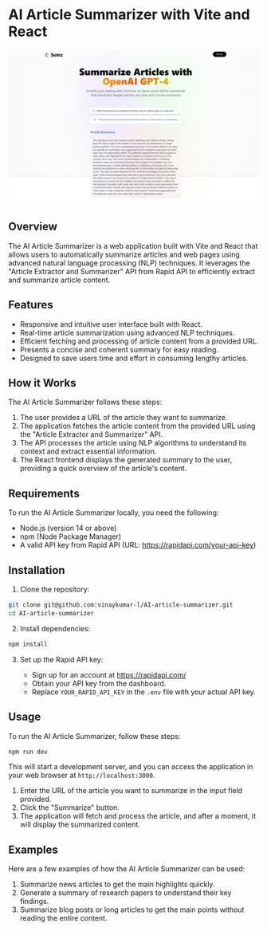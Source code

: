 # AI Article Summarizer with Vite and React

![AI Article Summarizer](./src/assets/ai-sum.jpeg)

## Overview

The AI Article Summarizer is a web application built with Vite and React that allows users to automatically summarize articles and web pages using advanced natural language processing (NLP) techniques. It leverages the "Article Extractor and Summarizer" API from Rapid API to efficiently extract and summarize article content.

## Features

- Responsive and intuitive user interface built with React.
- Real-time article summarization using advanced NLP techniques.
- Efficient fetching and processing of article content from a provided URL.
- Presents a concise and coherent summary for easy reading.
- Designed to save users time and effort in consuming lengthy articles.

## How it Works

The AI Article Summarizer follows these steps:

1. The user provides a URL of the article they want to summarize.
2. The application fetches the article content from the provided URL using the "Article Extractor and Summarizer" API.
3. The API processes the article using NLP algorithms to understand its context and extract essential information.
4. The React frontend displays the generated summary to the user, providing a quick overview of the article's content.

## Requirements

To run the AI Article Summarizer locally, you need the following:

- Node.js (version 14 or above)
- npm (Node Package Manager)
- A valid API key from Rapid API (URL: https://rapidapi.com/your-api-key)

## Installation

1. Clone the repository:

```bash
git clone git@github.com:vinaykumar-l/AI-article-summarizer.git
cd AI-article-summarizer
```

2. Install dependencies:

```bash
npm install
```

3. Set up the Rapid API key:

   - Sign up for an account at https://rapidapi.com/
   - Obtain your API key from the dashboard.
   - Replace `YOUR_RAPID_API_KEY` in the `.env` file with your actual API key.

## Usage

To run the AI Article Summarizer, follow these steps:

```bash
npm run dev
```

This will start a development server, and you can access the application in your web browser at `http://localhost:3000`.

1. Enter the URL of the article you want to summarize in the input field provided.
2. Click the "Summarize" button.
3. The application will fetch and process the article, and after a moment, it will display the summarized content.

## Examples

Here are a few examples of how the AI Article Summarizer can be used:

1. Summarize news articles to get the main highlights quickly.
2. Generate a summary of research papers to understand their key findings.
3. Summarize blog posts or long articles to get the main points without reading the entire content.
